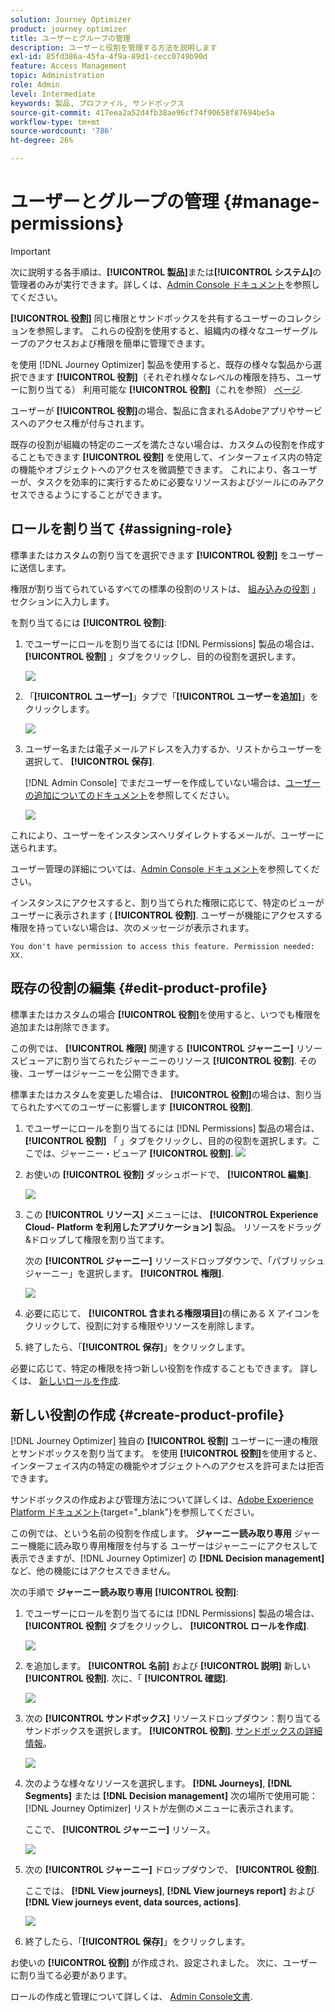 ```yaml
---
solution: Journey Optimizer
product: journey optimizer
title: ユーザーとグループの管理
description: ユーザーと役割を管理する方法を説明します
exl-id: 85fd386a-45fa-4f9a-89d1-cecc0749b90d
feature: Access Management
topic: Administration
role: Admin
level: Intermediate
keywords: 製品, プロファイル, サンドボックス
source-git-commit: 417eea2a52d4fb38ae96cf74f90658f87694be5a
workflow-type: tm+mt
source-wordcount: '786'
ht-degree: 26%

---
```


# ユーザーとグループの管理 {#manage-permissions}

>[!IMPORTANT]
>
> 次に説明する各手順は、**[!UICONTROL 製品]**&#x200B;または&#x200B;**[!UICONTROL システム]**&#x200B;の管理者のみが実行できます。詳しくは、[Admin Console ドキュメント](https://helpx.adobe.com/jp/enterprise/admin-guide.html/enterprise/using/admin-roles.ug.html)を参照してください。

**[!UICONTROL 役割]** 同じ権限とサンドボックスを共有するユーザーのコレクションを参照します。 これらの役割を使用すると、組織内の様々なユーザーグループのアクセスおよび権限を簡単に管理できます。

を使用 [!DNL Journey Optimizer] 製品を使用すると、既存の様々な製品から選択できます **[!UICONTROL 役割]**（それぞれ様々なレベルの権限を持ち、ユーザーに割り当てる） 利用可能な **[!UICONTROL 役割]**（これを参照） [ページ](ootb-product-profiles.md).

ユーザーが **[!UICONTROL 役割]**&#x200B;の場合、製品に含まれるAdobeアプリやサービスへのアクセス権が付与されます。

既存の役割が組織の特定のニーズを満たさない場合は、カスタムの役割を作成することもできます **[!UICONTROL 役割]** を使用して、インターフェイス内の特定の機能やオブジェクトへのアクセスを微調整できます。 これにより、各ユーザーが、タスクを効率的に実行するために必要なリソースおよびツールにのみアクセスできるようにすることができます。

## ロールを割り当て {#assigning-role}

標準またはカスタムの割り当てを選択できます **[!UICONTROL 役割]** をユーザーに送信します。

権限が割り当てられているすべての標準の役割のリストは、 [組み込みの役割](ootb-product-profiles.md) 」セクションに入力します。

を割り当てるには **[!UICONTROL 役割]**:

1. でユーザーにロールを割り当てるには [!DNL Permissions] 製品の場合は、 **[!UICONTROL 役割]** 」タブをクリックし、目的の役割を選択します。

   ![](assets/do-not-localize/access_control_2.png)

1. 「**[!UICONTROL ユーザー]**」タブで「**[!UICONTROL ユーザーを追加]**」をクリックします。

   ![](assets/do-not-localize/access_control_3.png)

1. ユーザー名または電子メールアドレスを入力するか、リストからユーザーを選択して、 **[!UICONTROL 保存]**.

   [!DNL Admin Console] でまだユーザーを作成していない場合は、[ユーザーの追加についてのドキュメント](https://helpx.adobe.com/jp/enterprise/admin-guide.html/enterprise/using/manage-users-individually.ug.html#add-users)を参照してください。

   ![](assets/do-not-localize/access_control_4.png)

これにより、ユーザーをインスタンスへリダイレクトするメールが、ユーザーに送られます。

ユーザー管理の詳細については、[Admin Console ドキュメント](https://helpx.adobe.com/jp/enterprise/admin-guide.html/enterprise/using/manage-users-individually.ug.html)を参照してください。

インスタンスにアクセスすると、割り当てられた権限に応じて、特定のビューがユーザーに表示されます ( **[!UICONTROL 役割]**. ユーザーが機能にアクセスする権限を持っていない場合は、次のメッセージが表示されます。

`You don't have permission to access this feature. Permission needed: XX.`

## 既存の役割の編集 {#edit-product-profile}

標準またはカスタムの場合 **[!UICONTROL 役割]**&#x200B;を使用すると、いつでも権限を追加または削除できます。

この例では、 **[!UICONTROL 権限]** 関連する **[!UICONTROL ジャーニー]** リソースビューアに割り当てられたジャーニーのリソース **[!UICONTROL 役割]**. その後、ユーザーはジャーニーを公開できます。

標準またはカスタムを変更した場合は、 **[!UICONTROL 役割]**&#x200B;の場合は、割り当てられたすべてのユーザーに影響します **[!UICONTROL 役割]**.

1. でユーザーにロールを割り当てるには [!DNL Permissions] 製品の場合は、 **[!UICONTROL 役割]** 「 」タブをクリックし、目的の役割を選択します。ここでは、ジャーニー・ビューア **[!UICONTROL 役割]**.
   ![](assets/do-not-localize/access_control_5.png)

1. お使いの **[!UICONTROL 役割]** ダッシュボードで、 **[!UICONTROL 編集]**.

   ![](assets/do-not-localize/access_control_6.png)

1. この **[!UICONTROL リソース]** メニューには、 **[!UICONTROL Experience Cloud- Platform を利用したアプリケーション]** 製品。 リソースをドラッグ&amp;ドロップして権限を割り当てます。

   次の **[!UICONTROL ジャーニー]** リソースドロップダウンで、「パブリッシュジャーニー」を選択します。 **[!UICONTROL 権限]**.

   ![](assets/do-not-localize/access_control_14.png)

1. 必要に応じて、 **[!UICONTROL 含まれる権限項目]**&#x200B;の横にある X アイコンをクリックして、役割に対する権限やリソースを削除します。

1. 終了したら、「**[!UICONTROL 保存]**」をクリックします。

必要に応じて、特定の権限を持つ新しい役割を作成することもできます。 詳しくは、 [新しいロールを作成](#create-product-profile).

## 新しい役割の作成 {#create-product-profile}

[!DNL Journey Optimizer] 独自の **[!UICONTROL 役割]** ユーザーに一連の権限とサンドボックスを割り当てます。 を使用 **[!UICONTROL 役割]**&#x200B;を使用すると、インターフェイス内の特定の機能やオブジェクトへのアクセスを許可または拒否できます。

サンドボックスの作成および管理方法について詳しくは、[Adobe Experience Platform ドキュメント](https://experienceleague.adobe.com/docs/experience-platform/sandbox/ui/user-guide.html?lang=ja){target="_blank"}を参照してください。

この例では、という名前の役割を作成します。 **ジャーニー読み取り専用** ジャーニー機能に読み取り専用権限を付与する ユーザーはジャーニーにアクセスして表示できますが、[!DNL Journey Optimizer] の **[!DNL  Decision management]** など、他の機能にはアクセスできません。

次の手順で **ジャーニー読み取り専用** **[!UICONTROL 役割]**:

1. でユーザーにロールを割り当てるには [!DNL Permissions] 製品の場合は、 **[!UICONTROL 役割]** タブをクリックし、 **[!UICONTROL ロールを作成]**.

   ![](assets/do-not-localize/access_control_9.png)

1. を追加します。 **[!UICONTROL 名前]** および **[!UICONTROL 説明]** 新しい **[!UICONTROL 役割]**. 次に、「 **[!UICONTROL 確認]**.

   ![](assets/do-not-localize/access_control_10.png)

1. 次の **[!UICONTROL サンドボックス]** リソースドロップダウン：割り当てるサンドボックスを選択します。 **[!UICONTROL 役割]**. [サンドボックスの詳細情報](sandboxes.md)。

   ![](assets/do-not-localize/access_control_13.png)

1. 次のような様々なリソースを選択します。 **[!DNL Journeys]**, **[!DNL Segments]** または **[!DNL Decision management]** 次の場所で使用可能： [!DNL Journey Optimizer] リストが左側のメニューに表示されます。

   ここで、 **[!UICONTROL ジャーニー]** リソース。

   ![](assets/do-not-localize/access_control_11.png)

1. 次の **[!UICONTROL ジャーニー]** ドロップダウンで、 **[!UICONTROL 役割]**.

   ここでは、 **[!DNL View journeys]**, **[!DNL View journeys report]**  および **[!DNL View journeys event, data sources, actions]**.

   ![](assets/do-not-localize/access_control_12.png)

1. 終了したら、「**[!UICONTROL 保存]**」をクリックします。

お使いの **[!UICONTROL 役割]** が作成され、設定されました。 次に、ユーザーに割り当てる必要があります。

ロールの作成と管理について詳しくは、 [Admin Console文書](https://experienceleague.adobe.com/docs/experience-platform/access-control/abac/permissions-ui/roles.html?lang=ja).